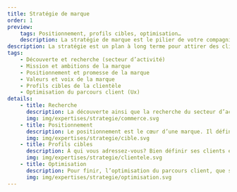 ```yaml
---
title: Stratégie de marque
order: 1
preview:
    tags: Positionnement, profils cibles, optimisation…
    description: La stratégie de marque est le pilier de votre compagnie, un plan à long terme pour attirer des clients à votre entreprise.
description: La stratégie est un plan à long terme pour attirer des clients à votre entreprise. Nous vous aiderons à établir un plan stratégique de la marque qui comprend les étapes exactes pour bâtir ou améliorer votre entreprise avec succès, accroître votre visibilité et motiver les gens à devenir client chez vous.
tags:
    - Découverte et recherche (secteur d’activité)
    - Mission et ambitions de la marque
    - Positionnement et promesse de la marque
    - Valeurs et voix de la marque
    - Profils cibles de la clientèle
    - Optimisation du parcours client (Ux)
details:
    - title: Recherche
      description: La découverte ainsi que la recherche du secteur d’activité doit se faire si vous êtes une nouvelle entreprise ou si vos compétiteurs ne sont pas clairement défini. Dans ce processus, nous procéderons à l’analyse de votre secteur dans la région souhaité, permettant d’identifier les forces et faiblesses de ceux qui vous entourent.
      img: img/expertises/strategie/commerce.svg
    - title: Positionnement
      description: Le positionnement est le cœur d’une marque. Il définit ce qu’est la marque, ses avantages concurrentiels et ce qu’elle signifie pour le marché ciblé. Au positionnement est lié la promesse de la marque. En bref, ces éléments, une fois bien établie, permettre de créer un lien émotionnel entre une marque et un client, un bien fait à long terme.
      img: img/expertises/strategie/cible.svg
    - title: Profils cibles
      description: À qui vous adressez-vous? Bien définir ses clients est un passage obligatoire pour avoir la meilleure rentabilité possible. Avoir des profils cibles vous servirons pendant toute la durée de vie de votre entreprise. Ils pourront êtres actualisés avec le temps et seront grandement employé pour la création de l’identité ainsi que les communications.
      img: img/expertises/strategie/clientele.svg
    - title: Optimisation
      description: Pour finir, l’optimisation du parcours client, que se soit physique ou virtuel, a un grand impact sur le taux de conversion et la fidélisation. Il est important que tout soit optimiser pour rendre l’expérience agréable et efficace.
      img: img/expertises/strategie/optimisation.svg
---
```


